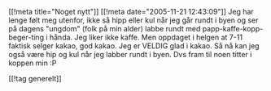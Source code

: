 [[!meta  title="Noget nytt"]]
[[!meta  date="2005-11-21 12:43:09"]]
Jeg har lenge følt meg utenfor, ikke så hipp eller kul når jeg går rundt i byen og ser på dagens "ungdom" (folk på min alder) labbe rundt med papp-kaffe-kopp-beger-ting i hånda. Jeg liker ikke kaffe. Men oppdaget i helgen at 7-11 faktisk selger kakao, god kakao. Jeg er VELDIG glad i kakao. Så nå kan jeg også være hip og kul når jeg labber rundt i byen. Dvs fram til noen titter i koppen min :P

[[!tag  generelt]]